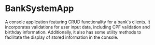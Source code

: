 # BankSystemApp
 
A console application featuring CRUD functionality for a bank's clients. It incorporates validations for user input data, including CPF validation and birthday information. Additionally, it also has some utility methods to facilitate the display of stored information in the console.
